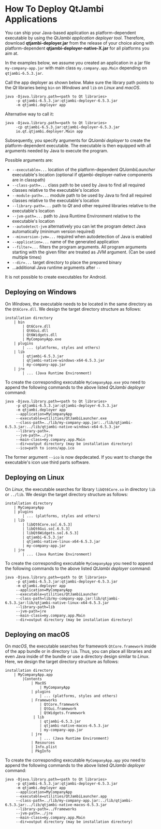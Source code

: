 # How To Deploy QtJambi Applications

You can ship your Java-based application as platform-dependent
executable by using the *QtJambi application deployer tool*. Therefore,
download **qtjambi-deployer.jar** from the release of your choice 
along with platform-dependent **qtjambi-deployer-native-X.jar** for all platforms you aim at.

In the examples below, we assume you created an application in a jar
file `my-company-app.jar` with main class `my.company.app.Main`
depending on `qtjambi-6.5.3.jar`.

Call the app deployer as shown below. Make sure the library path points
to the *Qt* libraries being `bin` on *Windows* and `lib`
on *Linux* and *macOS*.

``` shell
java -Djava.library.path=<path to Qt libraries>
     -p qtjambi-6.5.3.jar:qtjambi-deployer-6.5.3.jar
     -m qtjambi.deployer app
```

Alternative way to call it:

``` shell
java -Djava.library.path=<path to Qt libraries>
     -cp qtjambi-6.5.3.jar:qtjambi-deployer-6.5.3.jar
     io.qt.qtjambi.deployer.Main app
```


Subsequently, you specify arguments for *QtJambi deployer*
to create the platform-dependent executable. The executable is then
equipped with all arguments needed by Java to execute the program.

Possible arguments are:

  - `--executable=...` location of the platform-dependent
    *QtJambiLauncher* executable's location (optional if qtjambi-deployer-native components are in classpath)
  - `--class-path=...` class path to be used by Java to find all
    required classes relative to the executable's location
  - `--module-path=...` module path to be used by Java to find all
    required classes relative to the executable's location
  - `--library-path=...` path to *Qt* and other required
    libraries relative to the executable's location
  - `--jvm-path=...` path to Java Runtime Environment relative to the
    executable's location
  - `--autodetect-jvm` alternatively you can let the program detect Java
    automatically (minimum version required)
  - `--minversion-jvm=...` required when autodetection of Java is
    enabled
  - `--application=...` name of the generated application
  - `--filter=...` filters the program arguments. 
     All program arguments starting with the given filter are treated as JVM argument.
	 (Can be used multiple times)
  - `--dir=...` target directory to place the prepared binary
  - ...additional Java runtime arguments after `-- `

It is not possible to create executables for Android.

## Deploying on Windows

On *Windows*, the executable needs to be located in the same directory
as the `Qt6Core.dll`. We design the target directory structure as
follows:

``` shell
installation directory
    | bin
        | Qt6Core.dll
        | Qt6Gui.dll
        | Qt6Widgets.dll
        | MyCompanyApp.exe
    | plugins
        | ... (platforms, styles and others)
    | lib
        | qtjambi-6.5.3.jar
        | qtjambi-native-windows-x64-6.5.3.jar
        | my-company-app.jar
    | jre
        | ... (Java Runtime Environment)
```

To create the corresponding executable `MyCompanyApp.exe` you need to
append the following commands to the above listed *QtJambi deployer* command:

``` shell
java -Djava.library.path=<path to Qt libraries>
     -p qtjambi-6.5.3.jar:qtjambi-deployer-6.5.3.jar
     -m qtjambi.deployer app
     --application=MyCompanyApp
     --executable=utilities/QtJambiLauncher.exe
     --class-path=../lib/my-company-app.jar:../lib/qtjambi-6.5.3.jar:../lib/qtjambi-native-windows-x64-6.5.3.jar
     --library-path=.
     --jvm-path=../jre
     --main-class=my.company.app.Main
     --dir=output directory (may be installation directory)
     --ico=path to icons/app.ico
```

The former argument `--ico` is now depdecated. If you want to change the executable's icon use third parts software.

## Deploying on Linux

On *Linux*, the executable searches for library `libQt6Core.so` in
directory `lib` or `../lib`. We design the target directory structure as
follows:

``` shell
installation directory
    | MyCompanyApp
    | plugins
        | ... (platforms, styles and others)
    | lib
        | libQt6Core.so[.6.5.3]
        | libQt6Gui.so[.6.5.3]
        | libQt6Widgets.so[.6.5.3]
        | qtjambi-6.5.3.jar
        | qtjambi-native-linux-x64-6.5.3.jar
        | my-company-app.jar
    | jre
        | ... (Java Runtime Environment)
```

To create the corresponding executable `MyCompanyApp` you need to append
the following commands to the above listed *QtJambi deployer* command:

``` shell
java -Djava.library.path=<path to Qt libraries>
     -p qtjambi-6.5.3.jar:qtjambi-deployer-6.5.3.jar
     -m qtjambi.deployer app
     --application=MyCompanyApp
     --executable=utilities/QtJambiLauncher
     --class-path=lib/my-company-app.jar:lib/qtjambi-6.5.3.jar:lib/qtjambi-native-linux-x64-6.5.3.jar
     --library-path=lib
     --jvm-path=jre
     --main-class=my.company.app.Main
     --dir=output directory (may be installation directory)
```

## Deploying on macOS

On *macOS*, the executable searches for framework `QtCore.framework`
inside of the app bundle or in directory `lib`. Thus, you can place all
libraries and even Java inside of the bundle or use a directory design
similar to *Linux*. Here, we design the target directory structure as
follows:

``` shell
installation directory
    | MyCompanyApp.app
        |Contents
            | MacOS
                | MyCompanyApp
            | plugins
                | ... (platforms, styles and others)
            | Frameworks
                | QtCore.framework
                | QtGui.framework
                | QtWidgets.framework
             | lib
                | qtjambi-6.5.3.jar
                | qtjambi-native-macos-6.5.3.jar
                | my-company-app.jar
            | jre
                | ... (Java Runtime Environment)
            | Resources
            | Info.plist
            | PkgInfo
```

To create the corresponding executable `MyCompanyApp.app` you need to
append the following commands to the above listed *QtJambi deployer* command:

``` shell
java -Djava.library.path=<path to Qt libraries>
     -p qtjambi-6.5.3.jar:qtjambi-deployer-6.5.3.jar
     -m qtjambi.deployer app
     --application=MyCompanyApp
     --executable=utilities/QtJambiLauncher.app
     --class-path=../lib/my-company-app.jar:../lib/qtjambi-6.5.3.jar:../lib/qtjambi-native-macos-6.5.3.jar
     --library-path=../Frameworks
     --jvm-path=../jre
     --main-class=my.company.app.Main
     --dir=output directory (may be installation directory)
```
